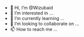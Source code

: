 - 👋 Hi, I’m @Wizubaid
- 👀 I’m interested in ...
- 🌱 I’m currently learning ...
- 💞️ I’m looking to collaborate on ...
- 📫 How to reach me ...

<!---
Wizubaid/Wizubaid is a ✨ special ✨ repository because its `README.md` (this file) appears on your GitHub profile.
You can click the Preview link to take a look at your changes.
--->
